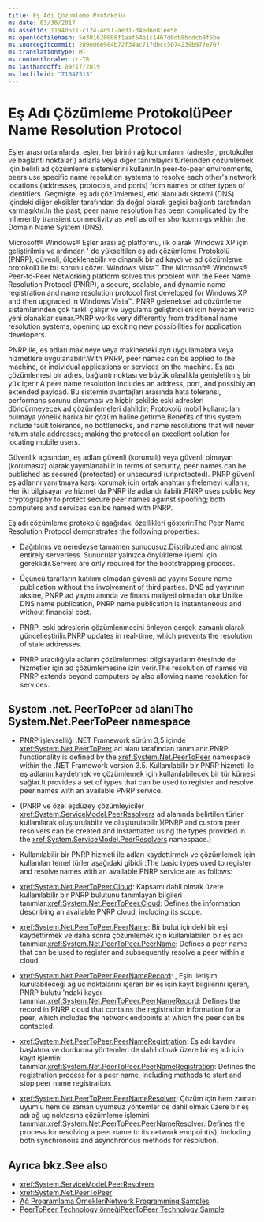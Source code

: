 ```yaml
---
title: Eş Adı Çözümleme Protokolü
ms.date: 03/30/2017
ms.assetid: 11940511-c124-4d91-ae31-d4ed6e81ee58
ms.openlocfilehash: 5e301620008f1aaf64e1c1467d6db8bcdcb8f6be
ms.sourcegitcommit: 289e06e904b72f34ac717dbcc5074239b977e707
ms.translationtype: MT
ms.contentlocale: tr-TR
ms.lasthandoff: 09/17/2019
ms.locfileid: "71047513"
---
```

# <a name="peer-name-resolution-protocol"></a><span data-ttu-id="8bfa5-102">Eş Adı Çözümleme Protokolü</span><span class="sxs-lookup"><span data-stu-id="8bfa5-102">Peer Name Resolution Protocol</span></span>
<span data-ttu-id="8bfa5-103">Eşler arası ortamlarda, eşler, her birinin ağ konumlarını (adresler, protokoller ve bağlantı noktaları) adlarla veya diğer tanımlayıcı türlerinden çözümlemek için belirli ad çözümleme sistemlerini kullanır.</span><span class="sxs-lookup"><span data-stu-id="8bfa5-103">In peer-to-peer environments, peers use specific name resolution systems to resolve each other's network locations (addresses, protocols, and ports) from names or other types of identifiers.</span></span> <span data-ttu-id="8bfa5-104">Geçmişte, eş adı çözümlemesi, etki alanı adı sistemi (DNS) içindeki diğer eksikler tarafından da doğal olarak geçici bağlantı tarafından karmaşıktır.</span><span class="sxs-lookup"><span data-stu-id="8bfa5-104">In the past, peer name resolution has been complicated by the inherently transient connectivity as well as other shortcomings within the Domain Name System (DNS).</span></span>  
  
 <span data-ttu-id="8bfa5-105">Microsoft® Windows® Eşler arası ağ platformu, ilk olarak Windows XP için geliştirilmiş ve ardından ' de yükseltilen eş adı çözümleme Protokolü (PNRP), güvenli, ölçeklenebilir ve dinamik bir ad kaydı ve ad çözümleme protokolü ile bu sorunu çözer. Windows Vista™.</span><span class="sxs-lookup"><span data-stu-id="8bfa5-105">The Microsoft® Windows® Peer-to-Peer Networking platform solves this problem with the Peer Name Resolution Protocol (PNRP), a secure, scalable, and dynamic name registration and name resolution protocol first developed for Windows XP and then upgraded in Windows Vista™.</span></span> <span data-ttu-id="8bfa5-106">PNRP geleneksel ad çözümleme sistemlerinden çok farklı çalışır ve uygulama geliştiricileri için heyecan verici yeni olanaklar sunar.</span><span class="sxs-lookup"><span data-stu-id="8bfa5-106">PNRP works very differently from traditional name resolution systems, opening up exciting new possibilities for application developers.</span></span>  
  
 <span data-ttu-id="8bfa5-107">PNRP ile, eş adları makineye veya makinedeki ayrı uygulamalara veya hizmetlere uygulanabilir.</span><span class="sxs-lookup"><span data-stu-id="8bfa5-107">With PNRP, peer names can be applied to the machine, or individual applications or services on the machine.</span></span> <span data-ttu-id="8bfa5-108">Eş adı çözümlemesi bir adres, bağlantı noktası ve büyük olasılıkla genişletilmiş bir yük içerir.</span><span class="sxs-lookup"><span data-stu-id="8bfa5-108">A peer name resolution includes an address, port, and possibly an extended payload.</span></span> <span data-ttu-id="8bfa5-109">Bu sistemin avantajları arasında hata toleransı, performans sorunu olmaması ve hiçbir şekilde eski adresleri döndürmeyecek ad çözümlemeleri dahildir; Protokolü mobil kullanıcıları bulmaya yönelik harika bir çözüm haline getirme.</span><span class="sxs-lookup"><span data-stu-id="8bfa5-109">Benefits of this system include fault tolerance, no bottlenecks, and name resolutions that will never return stale addresses; making the protocol an excellent solution for locating mobile users.</span></span>  
  
 <span data-ttu-id="8bfa5-110">Güvenlik açısından, eş adları güvenli (korumalı) veya güvenli olmayan (korumasız) olarak yayımlanabilir.</span><span class="sxs-lookup"><span data-stu-id="8bfa5-110">In terms of security, peer names can be published as secured (protected) or unsecured (unprotected).</span></span> <span data-ttu-id="8bfa5-111">PNRP güvenli eş adlarını yanıltmaya karşı korumak için ortak anahtar şifrelemeyi kullanır; Her iki bilgisayar ve hizmet da PNRP ile adlandırılabilir.</span><span class="sxs-lookup"><span data-stu-id="8bfa5-111">PNRP uses public key cryptography to protect secure peer names against spoofing; both computers and services can be named with PNRP.</span></span>  
  
<span data-ttu-id="8bfa5-112">Eş adı çözümleme protokolü aşağıdaki özellikleri gösterir:</span><span class="sxs-lookup"><span data-stu-id="8bfa5-112">The Peer Name Resolution Protocol demonstrates the following properties:</span></span>  
  
- <span data-ttu-id="8bfa5-113">Dağıtılmış ve neredeyse tamamen sunucusuz.</span><span class="sxs-lookup"><span data-stu-id="8bfa5-113">Distributed and almost entirely serverless.</span></span> <span data-ttu-id="8bfa5-114">Sunucular yalnızca önyükleme işlemi için gereklidir.</span><span class="sxs-lookup"><span data-stu-id="8bfa5-114">Servers are only required for the bootstrapping process.</span></span>  
  
- <span data-ttu-id="8bfa5-115">Üçüncü tarafların katılımı olmadan güvenli ad yayını.</span><span class="sxs-lookup"><span data-stu-id="8bfa5-115">Secure name publication without the involvement of third parties.</span></span> <span data-ttu-id="8bfa5-116">DNS ad yayınının aksine, PNRP ad yayını anında ve finans maliyeti olmadan olur.</span><span class="sxs-lookup"><span data-stu-id="8bfa5-116">Unlike DNS name publication, PNRP name publication is instantaneous and without financial cost.</span></span>  
  
- <span data-ttu-id="8bfa5-117">PNRP, eski adreslerin çözümlenmesini önleyen gerçek zamanlı olarak güncelleştirilir.</span><span class="sxs-lookup"><span data-stu-id="8bfa5-117">PNRP updates in real-time, which prevents the resolution of stale addresses.</span></span>  
  
- <span data-ttu-id="8bfa5-118">PNRP aracılığıyla adların çözümlenmesi bilgisayarların ötesinde de hizmetler için ad çözümlemesine izin verir.</span><span class="sxs-lookup"><span data-stu-id="8bfa5-118">The resolution of names via PNRP extends beyond computers by also allowing name resolution for services.</span></span>  
  
## <a name="the-systemnetpeertopeer-namespace"></a><span data-ttu-id="8bfa5-119">System .net. PeerToPeer ad alanı</span><span class="sxs-lookup"><span data-stu-id="8bfa5-119">The System.Net.PeerToPeer namespace</span></span>  
  
- <span data-ttu-id="8bfa5-120">PNRP işlevselliği .NET Framework sürüm 3,5 içinde <xref:System.Net.PeerToPeer> ad alanı tarafından tanımlanır.</span><span class="sxs-lookup"><span data-stu-id="8bfa5-120">PNRP functionality is defined by the <xref:System.Net.PeerToPeer> namespace within the .NET Framework version 3.5.</span></span> <span data-ttu-id="8bfa5-121">Kullanılabilir bir PNRP hizmeti ile eş adlarını kaydetmek ve çözümlemek için kullanılabilecek bir tür kümesi sağlar.</span><span class="sxs-lookup"><span data-stu-id="8bfa5-121">It provides a set of types that can be used to register and resolve peer names with an available PNRP service.</span></span>  
  
- <span data-ttu-id="8bfa5-122">(PNRP ve özel eşdüzey çözümleyiciler <xref:System.ServiceModel.PeerResolvers> ad alanında belirtilen türler kullanılarak oluşturulabilir ve oluşturulabilir.)</span><span class="sxs-lookup"><span data-stu-id="8bfa5-122">(PNRP and custom peer resolvers can be created and instantiated using the types provided in the <xref:System.ServiceModel.PeerResolvers> namespace.)</span></span>  
  
- <span data-ttu-id="8bfa5-123">Kullanılabilir bir PNRP hizmeti ile adları kaydettirmek ve çözümlemek için kullanılan temel türler aşağıdaki gibidir:</span><span class="sxs-lookup"><span data-stu-id="8bfa5-123">The basic types used to register and resolve names with an available PNRP service are as follows:</span></span>  
  
- <span data-ttu-id="8bfa5-124"><xref:System.Net.PeerToPeer.Cloud>: Kapsamı dahil olmak üzere kullanılabilir bir PNRP bulutunu tanımlayan bilgileri tanımlar.</span><span class="sxs-lookup"><span data-stu-id="8bfa5-124"><xref:System.Net.PeerToPeer.Cloud>: Defines the information describing an available PNRP cloud, including its scope.</span></span>  
  
- <span data-ttu-id="8bfa5-125"><xref:System.Net.PeerToPeer.PeerName>: Bir bulut içindeki bir eşi kaydettirmek ve daha sonra çözümlemek için kullanılabilen bir eş adı tanımlar.</span><span class="sxs-lookup"><span data-stu-id="8bfa5-125"><xref:System.Net.PeerToPeer.PeerName>: Defines a peer name that can be used to register and subsequently resolve a peer within a cloud.</span></span>  
  
- <span data-ttu-id="8bfa5-126"><xref:System.Net.PeerToPeer.PeerNameRecord>: , Eşin iletişim kurulabileceği ağ uç noktalarını içeren bir eş için kayıt bilgilerini içeren, PNRP bulutu 'ndaki kaydı tanımlar.</span><span class="sxs-lookup"><span data-stu-id="8bfa5-126"><xref:System.Net.PeerToPeer.PeerNameRecord>: Defines the record in PNRP cloud that contains the registration information for a peer, which includes the network endpoints at which the peer can be contacted.</span></span>  
  
- <span data-ttu-id="8bfa5-127"><xref:System.Net.PeerToPeer.PeerNameRegistration>: Eş adı kaydını başlatma ve durdurma yöntemleri de dahil olmak üzere bir eş adı için kayıt işlemini tanımlar.</span><span class="sxs-lookup"><span data-stu-id="8bfa5-127"><xref:System.Net.PeerToPeer.PeerNameRegistration>: Defines the registration process for a peer name, including methods to start and stop peer name registration.</span></span>  
  
- <span data-ttu-id="8bfa5-128"><xref:System.Net.PeerToPeer.PeerNameResolver>: Çözüm için hem zaman uyumlu hem de zaman uyumsuz yöntemler de dahil olmak üzere bir eş adı ağ uç noktasına çözümleme işlemini tanımlar.</span><span class="sxs-lookup"><span data-stu-id="8bfa5-128"><xref:System.Net.PeerToPeer.PeerNameResolver>: Defines the process for resolving a peer name to its network endpoint(s), including both synchronous and asynchronous methods for resolution.</span></span>  
  
## <a name="see-also"></a><span data-ttu-id="8bfa5-129">Ayrıca bkz.</span><span class="sxs-lookup"><span data-stu-id="8bfa5-129">See also</span></span>

- <xref:System.ServiceModel.PeerResolvers>
- <xref:System.Net.PeerToPeer>
- [<span data-ttu-id="8bfa5-130">Ağ Programlama Örnekleri</span><span class="sxs-lookup"><span data-stu-id="8bfa5-130">Network Programming Samples</span></span>](network-programming-samples.md)
- [<span data-ttu-id="8bfa5-131">PeerToPeer Technology örneği</span><span class="sxs-lookup"><span data-stu-id="8bfa5-131">PeerToPeer Technology Sample</span></span>](https://go.microsoft.com/fwlink/?LinkID=179571)
